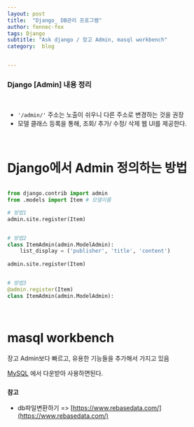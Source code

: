 ```yaml
---
layout: post
title:  "Django_ DB관리 프로그램"
author: fennec-fox
tags: Django
subtitle: "Ask django / 장고 Admin, masql workbench"
category:  blog


---
```


### Django [Admin] 내용 정리

<br>

- `'/admin/'` 주소는 노출이 쉬우니 다른 주소로 변경하는 것을 권장
- 모델 클래스 등록을 통해, 조회/ 추가/ 수정/ 삭제 웹 UI를 제공한다. 

<br>

# Django에서 Admin 정의하는 방법

```python

from django.contrib import admin
from .models import Item # 모델이름

# 방법1
admin.site.register(Item)


# 방법2
class ItemAdmin(admin.ModelAdmin):
    list_display = ('publisher', 'title', 'content')
    
admin.site.register(Item)    


# 방법3
@admin.register(Item)
class ItemAdmin(admin.ModelAdmin):

```

<br>

# masql workbench

장고 Admin보다 빠르고, 유용한 기능들을 추가해서 가지고 있음

[MySQL](https://dev.mysql.com/) 에서 다운받아 사용하면된다.

### ` 참고 `

- db파일변환하기 => [https://www.rebasedata.com/](https://www.rebasedata.com/)

